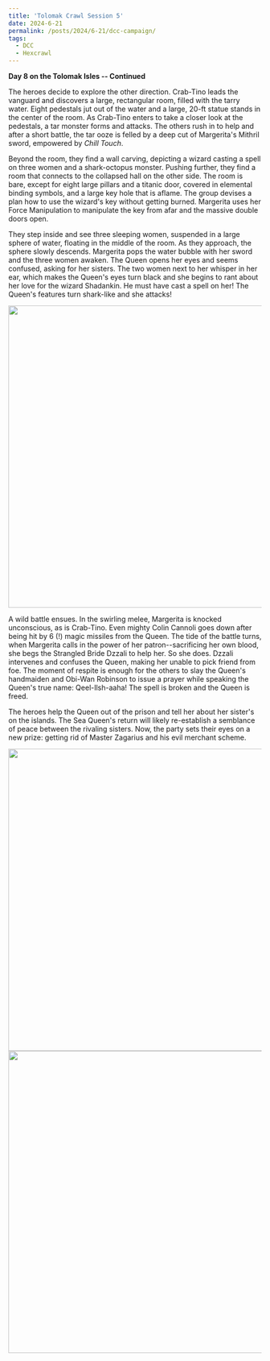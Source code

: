 ```yaml
---
title: 'Tolomak Crawl Session 5'
date: 2024-6-21
permalink: /posts/2024/6-21/dcc-campaign/
tags:
  - DCC
  - Hexcrawl
---
```


**Day 8 on the Tolomak Isles -- Continued**

The heroes decide to explore the other direction. Crab-Tino leads the vanguard and discovers a large, rectangular room, filled with the tarry water. Eight pedestals jut out of the water and a large, 20-ft statue stands in the center of the room. As Crab-Tino enters to take a closer look at the pedestals, a tar monster forms and attacks. The others rush in to help and after a short battle, the tar ooze is felled by a deep cut of Margerita's Mithril sword, empowered by *Chill Touch*.

Beyond the room, they find a wall carving, depicting a wizard casting a spell on three women and a shark-octopus monster. Pushing further, they find a room that connects to the collapsed hall on the other side. The room is bare, except for eight large pillars and a titanic door, covered in elemental binding symbols, and a large key hole that is aflame. The group devises a plan how to use the wizard's key without getting burned. Margerita uses her Force Manipulation to manipulate the key from afar and the massive double doors open.

They step inside and see three sleeping women, suspended in a large sphere of water, floating in the middle of the room. As they approach, the sphere slowly descends. Margerita pops the water bubble with her sword and the three women awaken. The Queen opens her eyes and seems confused, asking for her sisters. The two women next to her whisper in her ear, which makes the Queen's eyes turn black and she begins to rant about her love for the wizard Shadankin. He must have cast a spell on her! The Queen's features turn shark-like and she attacks!

<img src="http://alchemical-lich.github.io/images/queen1.jpg" width="600"/>


A wild battle ensues. In the swirling melee, Margerita is knocked unconscious, as is Crab-Tino. Even mighty Colin Cannoli goes down after being hit by 6 (!) magic missiles from the Queen. The tide of the battle turns, when Margerita calls in the power of her patron--sacrificing her own blood, she begs the Strangled Bride Dzzali to help her. So she does. Dzzali intervenes and confuses the Queen, making her unable to pick friend from foe. The moment of respite is enough for the others to slay the Queen's handmaiden and Obi-Wan Robinson to issue a prayer while speaking the Queen's true name: Qeel-Ilsh-aaha! The spell is broken and the Queen is freed.

The heroes help the Queen out of the prison and tell her about her sister's on the islands. The Sea Queen's return will likely re-establish a semblance of peace between the rivaling sisters. Now, the party sets their eyes on a new prize: getting rid of Master Zagarius and his evil merchant scheme.

<img src="http://alchemical-lich.github.io/images/queen2.jpg" width="600"/>



<img src="http://alchemical-lich.github.io/images/queen3.jpg" width="600"/>